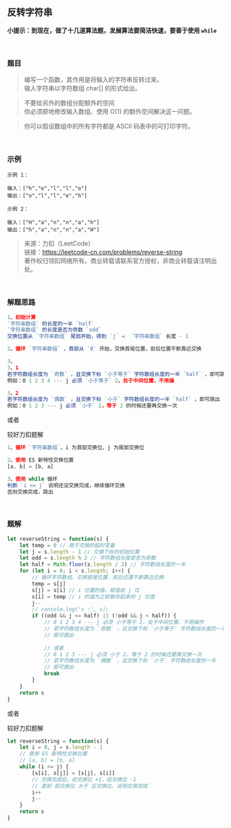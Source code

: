 ## 反转字符串

**小提示：到现在，做了十几道算法题，发展算法要简洁快速，要善于使用 `while`**

<br>

### 题目
> 编写一个函数，其作用是将输入的字符串反转过来。<br>
输入字符串以字符数组 char[] 的形式给出。

>不要给另外的数组分配额外的空间<br>
你必须原地修改输入数组、使用 O(1) 的额外空间解决这一问题。

>你可以假设数组中的所有字符都是 ASCII 码表中的可打印字符。

<br>

### 示例
```
示例 1：

输入：["h","e","l","l","o"]
输出：["o","l","l","e","h"]
```

```
示例 2：

输入：["H","a","n","n","a","h"]
输出：["h","a","n","n","a","H"]
```

>来源：力扣（LeetCode）<br>
链接：https://leetcode-cn.com/problems/reverse-string<br>
著作权归领扣网络所有。商业转载请联系官方授权，非商业转载请注明出处。

<br>

### 解题思路
```javascript
1、初始计算
`字符串数组` 的长度的一半 `half`
`字符串数组` 的长度是否为奇数 `odd`
交换位置从 `字符串数组` 尾部开始，得到 `j` =  `字符串数组` 长度 - 1

2、循环 `字符串数组` ，首部从 `0` 开始，交换首尾位置，前后位置不断靠近交换

3、
3、1
若字符数组长度为 `奇数` ，且交换下标 `小于等于` 字符数组长度的一半 `half` ，即可跳出
例如：0 1 2 3 4 --- j 必须 `小于等于` 2，处于中间位置，不用操

3、2
若字符数组长度为 `偶数` ，且交换下标 `小于` 字符数组长度的一半 `half` ，即可跳出
例如：0 1 2 3 --- j 必须 `小于` 2，等于 2 的时候还要再交换一次
```

或者

较好力扣题解
```javascript
1、循环 `字符串数组`，i 为首部交换位，j 为尾部交换位

2、使用 ES 新特性交换位置
[a, b] = [b, a]

3、使用 while 循环
判断 `i <= j` 说明还没交换完成，继续循环交换
否则交换完成，跳出
```
<br>

### 题解
```javascript
let reverseString = function(s) {
    let temp = 0 // 用于交换的临时变量
    let j = s.length - 1 // 交换下标的初始位置
    let odd = s.length % 2 // 字符数组长度是否为奇数
    let half = Math.floor(s.length / 2) // 字符数组长度的一半
    for (let i = 0; i < s.length; i++) {
        // 循环字符数组，交换首尾位置，前后位置不断靠近交换
        temp = s[j]
        s[j] = s[i] // i 位置的值，赋值给 j 位
        s[i] = temp // i 的值为之前暂存起来的 j 位值
        j--
        // console.log('s :', s);
        if ((odd && j <= half) || (!odd && j < half)) {
            // 0 1 2 3 4 --- j 必须 小于等于 2，处于中间位置，不用操作
            // 若字符数组长度为 `奇数` ，且交换下标 `小于等于` 字符数组长度的一半
            // 即可跳出
            
            // 或者
            // 0 1 2 3 --- j 必须 小于 2，等于 2 的时候还要再交换一次
            // 若字符数组长度为 `偶数` ，且交换下标 `小于` 字符数组长度的一半
            // 即可跳出
            break
        }
    }
    return s
}
```

或者

较好力扣题解
```javascript
let reverseString = function(s) {
    let i = 0, j = s.length - 1
    // 使用 ES 新特性交换位置
    // [a, b] = [b, a]
    while (i <= j) {
        [s[i], s[j]] = [s[j], s[i]]
        // 交换完成后，前交换位 +1，后交换位 -1
        // 直到 前交换位 大于 后交换位，说明交换完成 
        i++
        j--
    }
    return s
}
```

<br>